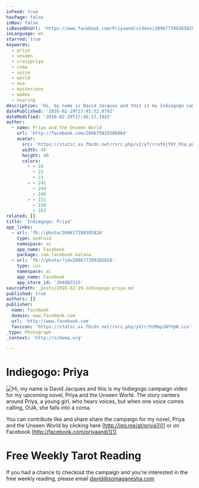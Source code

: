 ```yaml
---
inFeed: true
hasPage: false
inNav: false
isBasedOnUrl: 'https://www.facebook.com/Priyaand/videos/209677399385826/'
inLanguage: en
starred: true
keywords:
  - priya
  - unseen
  - crazypriya
  - coma
  - voice
  - world
  - oua
  - mysterious
  - wakes
  - hearing
description: 'Hi, my name is David Jacques and this is my Indiegogo campaign video for my upcoming novel, Priya and the Unseen World. The story centers around Priya, a young girl, who hears voices, but when one voice comes calling, OUA, she falls into a coma.'
datePublished: '2016-02-29T17:45:52.879Z'
dateModified: '2016-02-29T17:45:17.103Z'
author:
  - name: Priya and the Unseen World
    url: 'http://facebook.com/209675019386064'
    avatar:
      src: 'https://static.xx.fbcdn.net/rsrc.php/v2/yf/r/ofmjTUY_hha.png'
      width: 40
      height: 40
      colors:
        - - 10
          - 21
          - 23
        - - 241
          - 244
          - 246
        - - 151
          - 159
          - 163
related: []
title: 'Indiegogo: Priya'
app_links:
  - url: 'fb://photo/209677399385826'
    type: android
    namespace: ai
    app_name: Facebook
    package: com.facebook.katana
  - url: 'fb://photo/?id=209677399385826'
    type: ios
    namespace: ai
    app_name: Facebook
    app_store_id: '284882215'
sourcePath: _posts/2016-02-29-indiegogo-priya.md
published: true
authors: []
publisher:
  name: Facebook
  domain: www.facebook.com
  url: 'http://www.facebook.com'
  favicon: 'https://static.xx.fbcdn.net/rsrc.php/yV/r/hzMapiNYYpW.ico'
_type: Photograph
_context: 'http://schema.org'

---
```

# Indiegogo: Priya
![Hi&comma; my name is David Jacques and this is my Indiegogo campaign video for my upcoming novel&comma; Priya and the Unseen World&period; The story centers around Priya&comma; a young girl&comma; who hears voices&comma; but when one voice comes calling&comma; OUA&comma; she falls into a coma&period;](https://scontent.xx.fbcdn.net/hvthumb-xat1/v/t15.0-10/p128x128/12365648_209679509385615_312198961_n.jpg?oh=9eb3a5bdf34b9b44c5c080cf1974afb0&oe=5769D194)

You can contribute like and share share the campaign for my novel, Priya and the Unseen World by clicking here [http://igg.me/at/priya][0] or on Facebook [http://facebook.com/priyaand/][1]

# Free Weekly Tarot Reading

If you had a chance to checkout the campaign and you're interested in the free weekly reading, please email [david@somaganesha.com][2]

[0]: http://igg.me/at/priya
[1]: http://facebook.com/priyaand/
[2]: david@somaganesha.com